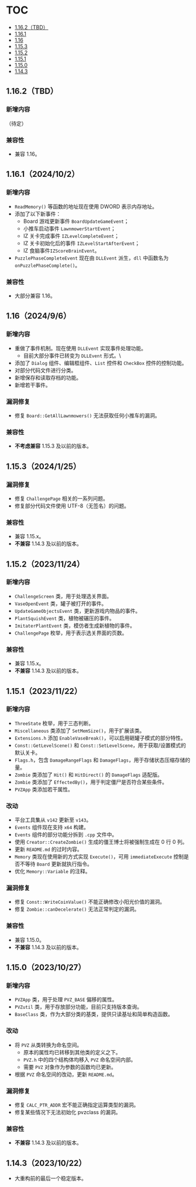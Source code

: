 # TOC
- [1.16.2（TBD）](#1.16.2（TBD）)
- [1.16.1](#1.16.1（2024/10/2）)
- [1.16](#1.16（2024/9/6）)
- [1.15.3](#1.15.3（2024/1/25）)
- [1.15.2](#1.15.2（2023/11/24）)
- [1.15.1](#1.15.1（2023/11/22）)
- [1.15.0](#1.15.0（2023/10/27）)
- [1.14.3](#1.14.3（2023/10/22）)

## 1.16.2（TBD）

### 新增内容

（待定）

### 兼容性

- 兼容 1.16。

## 1.16.1（2024/10/2）

### 新增内容

- `ReadMemory()` 等函数的地址现在使用 DWORD 表示内存地址。
- 添加了以下新事件：
  - Board 游戏更新事件 `BoardUpdateGameEvent`；
  - 小推车启动事件 `LawnmowerStartEvent`；
  - IZ 关卡完成事件 `IZLevelCompleteEvent`；
  - IZ 关卡初始化后的事件 `IZLevelStartAfterEvent`；
  - IZ 食脑事件`IZScoreBrainEvent`。
- `PuzzlePhaseCompleteEvent` 现在由 `DLLEvent` 派生，`dll` 中函数名为 `onPuzzlePhaseComplete()`。

### 兼容性

- 大部分兼容 1.16。

## 1.16（2024/9/6）

### 新增内容

- 重做了事件机制。现在使用 `DLLEvent` 实现事件处理功能。
  - 目前大部分事件已转变为 `DLLEvent` 形式。\
- 添加了 `Dialog` 组件、编辑框组件、`List` 控件和 `CheckBox` 控件的控制功能。
- 对部分代码文件进行分类。 
- 新增保存和读取存档的功能。
- 新增若干事件。

### 漏洞修复

- 修复 `Board::GetAllLawnmowers()` 无法获取任何小推车的漏洞。

### 兼容性

- **不考虑兼容** 1.15.3 及以前的版本。

## 1.15.3（2024/1/25）

### 漏洞修复

- 修复 `ChallengePage` 相关的一系列问题。
- 修复部分代码文件使用 UTF-8（无签名）的问题。

### 兼容性

- 兼容 1.15.x。
- **不兼容** 1.14.3 及以前的版本。

## 1.15.2（2023/11/24）

### 新增内容

- `ChallengeScreen` 类，用于处理选关界面。
- `VaseOpenEvent` 类，罐子被打开的事件。
- `UpdateGameObjectsEvent` 类，更新游戏内物品的事件。
- `PlantSquishEvent` 类，植物被碾压的事件。
- `ImitaterPlantEvent` 类，模仿者生成新植物的事件。
- `ChallengePage` 枚举，用于表示选关界面的页数。

### 兼容性

- 兼容 1.15.x。
- **不兼容** 1.14.3 及以前的版本。

## 1.15.1（2023/11/22）

### 新增内容

- `ThreeState` 枚举，用于三态判断。
- `Miscellaneous` 类添加了 `SetMemSize()`，用于扩展该类。
- `Extensions.h` 添加 `EnableVaseBreak()`，可以启用砸罐子模式的部分特性。
- `Const::GetLevelScene()` 和 `Const::SetLevelScene`，用于获取/设置模式的默认关卡。
- `Flags.h`，包含 `DamageRangeFlags` 和 `DamageFlags`，用于存储状态压缩存储的量。
- `Zombie` 类添加了 `Hit()` 和 `HitDirect()` 的 `DamageFlags` 适配版。
- `Zombie` 类添加了 `EffectedBy()`，用于判定僵尸是否符合某些条件。
- `PVZApp` 类添加若干属性。

### 改动

- 平台工具集从 `v142` 更新至 `v143`。
- `Events` 组件现在支持 `x64` 构建。
- `Events` 组件的部分功能分拆到 `.cpp` 文件中。
- 使用 `Creator::CreateZombie()` 生成的僵王博士将被强制生成在 0 行 0 列。
- 更新 `README.md` 的过时内容。
- `Memory` 类现在使用新的方式实现 `Execute()`，可用 `immediateExecute` 控制是否不等待 `Board` 更新就执行指令。
- 优化 `Memory::Variable` 的注释。

### 漏洞修复

- 修复 `Const::WriteCoinValue()` 不能正确修改小阳光价值的漏洞。
- 修复 `Zombie::canDecelerate()` 无法正常判定的漏洞。

### 兼容性

- 兼容 1.15.0。
- **不兼容** 1.14.3 及以前的版本。

## 1.15.0（2023/10/27）

### 新增内容

- `PVZApp` 类，用于处理 `PVZ_BASE` 偏移的属性。
- `PVZutil` 类，用于存放部分功能，目前只支持版本查询。
- `BaseClass` 类，作为大部分类的基类，提供只读基址和简单构造函数。

### 改动

- 将 `PVZ` 从类转换为命名空间。
  - 原本的属性均已转移到其他类的定义之下。
  - `PVZ.h` 中的四个结构体均移入 `PVZ` 命名空间内部。
  - 需要 `PVZ` 对象作为参数的函数均已更新。
- 根据 `PVZ` 命名空间的改动，更新 `README.md`。

### 漏洞修复

- 修复 `CALC_PTR_ADDR` 宏不能正确指定运算类型的漏洞。
- 修复某些情况下无法初始化 pvzclass 的漏洞。

### 兼容性

- **不兼容** 1.14.3 及以前的版本。

## 1.14.3（2023/10/22）
- 大重构前的最后一个稳定版本。